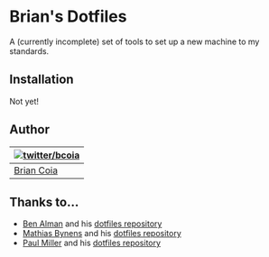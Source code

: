# Brian's Dotfiles

A (currently incomplete) set of tools to set up a new machine to my standards.

## Installation

Not yet!

## Author

| [![twitter/bcoia](http://gravatar.com/avatar/7646205dc75dbb078ada0ffa606c7332?s=70)](https://twitter.com/bcoia "@bcoia on Twitter") |
|---|
| [Brian Coia](https://briancoia.com/) |

## Thanks to…

* [Ben Alman](http://benalman.com/) and his [dotfiles repository](https://github.com/cowboy/dotfiles)
* [Mathias Bynens](https://mathiasbynens.be/) and his [dotfiles repository](https://github.com/mathiasbynens/dotfiles)
* [Paul Miller](http://paulmillr.com/) and his [dotfiles repository](https://github.com/paulmillr/dotfiles)
